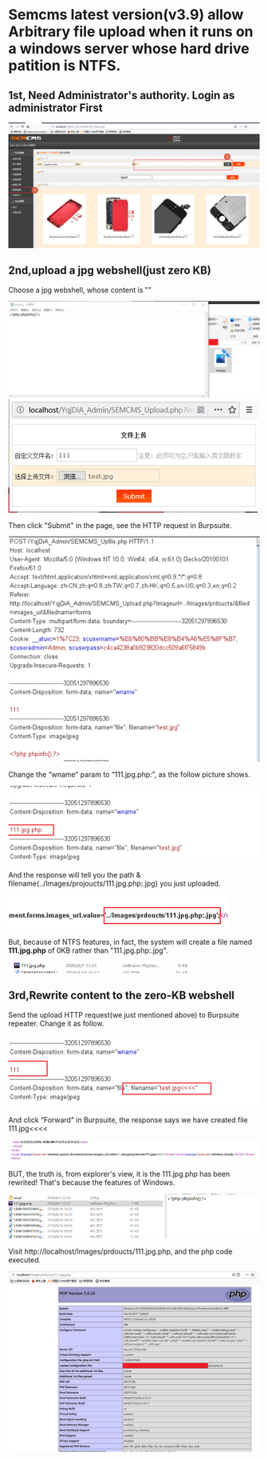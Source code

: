 # Semcms latest version(v3.9) allow Arbitrary file upload when it runs on a windows server whose hard drive patition is NTFS.
## 1st, Need Administrator's authority. Login as administrator First
![image](001.png)
## 2nd,upload a jpg webshell(just zero KB)
Choose a jpg webshell, whose content is "<?php phpinfo();?>"

![image](002.png)
![image](003.png)

Then click "Submit" in the page, see the HTTP request in Burpsuite.

![image](004.png)

Change the “wname” param to “111.jpg.php:”, as the follow picture shows.

![image](005.png)

And the response will tell you the path & filename(../Images/projoucts/111.jpg.php:.jpg) you just uploaded.

![image](006.png)

But, because of NTFS features, in fact, the system will create a file named **111.jpg.php** of 0KB rather than "111.jpg.php:.jpg".

![image](007.png)
 
## 3rd,Rewrite content to the zero-KB webshell
Send the upload HTTP request(we just mentioned above) to Burpsuite repeater.
Change it as follow.

![image](008.png)

And click “Forward” in Burpsuite, the response says we have created file 111.jpg<<<<

![image](009.png)

BUT, the truth is, from explorer's view, it is the 111.jpg.php has been rewrited! That's because the features of Windows.

![image](010.png)

Visit http://localhost/Images/prdoucts/111.jpg.php, and the php code executed.

![image](011.png)
